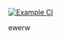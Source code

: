 [![Example CI](https://github.com/rami0617/github_action_study/actions/workflows/ci.yml/badge.svg)](https://github.com/rami0617/github_action_study/actions/workflows/ci.yml)
   
  ewerw
